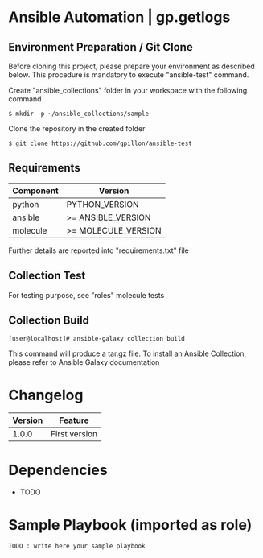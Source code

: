# Ansible Automation | gp.getlogs

## Environment Preparation / Git Clone
Before cloning this project, please prepare your environment as described below.
This procedure is mandatory to execute "ansible-test" command.

Create "ansible_collections" folder in your workspace with the following command 

```
$ mkdir -p ~/ansible_collections/sample
```

Clone the repository in the created folder

```
$ git clone https://github.com/gpillon/ansible-test
```

## Requirements

|Component |Version |
|--|--|
| python | PYTHON_VERSION |
| ansible | >= ANSIBLE_VERSION |
| molecule | >= MOLECULE_VERSION |

Further details are reported into "requirements.txt" file

## Collection Test

For testing purpose, see "roles" molecule tests

## Collection Build

    [user@localhost]# ansible-galaxy collection build

This command will produce a tar.gz file. To install an Ansible Collection, please refer to Ansible Galaxy documentation

# Changelog

|Version |Feature |
|--|--|
| 1.0.0 | First version |


# Dependencies

- TODO


# Sample Playbook (imported as role)

    TODO : write here your sample playbook